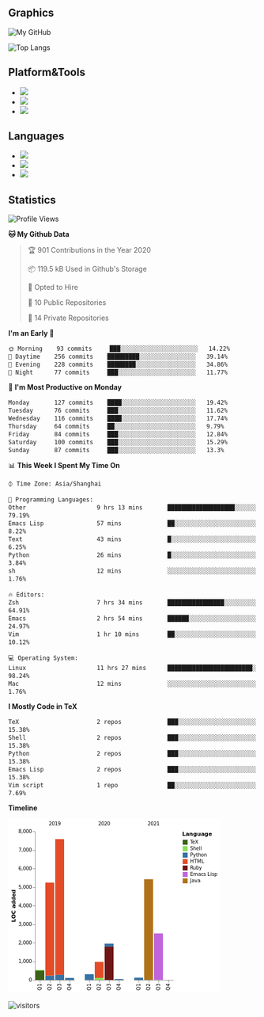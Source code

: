 ## Graphics

![My GitHub](https://github-readme-stats.vercel.app/api?username=SteamedFish&count_private=true&show_icons=true&theme=buefy&include_all_commits=false)

![Top Langs](https://github-readme-stats.vercel.app/api/top-langs/?username=SteamedFish&theme=buefy&hide=ruby&count_private=true&show_icons=true&layout=compact)

## Platform&Tools

* [![](https://img.shields.io/badge/ArchLinux--purple?style=flat-square&logo=ArchLinux)](https://www.archlinux.org/)
* [![](https://img.shields.io/badge/Gentoo-testing-purple?style=flat-square&logo=Gentoo)](https://www.gentoo.org/)
* [![](https://img.shields.io/badge/Doom%20Emacs-28-blue?style=flat-square&logo=Gnu%20emacs&logoColor=white)](https://www.gnu.org/software/emacs/)

## Languages

* [![](https://img.shields.io/badge/-Python-3776AB?style=flat-square&logo=python&logoColor=white)](https://www.python.org/)
* [![](https://img.shields.io/badge/-Bash-00ADD8?style=flat-square&logo=Gnu-bash&logoColor=white)](https://www.gnu.org/software/bash/)
* [![](https://img.shields.io/badge/-Go-00ADD8?style=flat-square&logo=go&logoColor=white)](https://golang.org/)

## Statistics

<!--START_SECTION:waka-->
![Profile Views](http://img.shields.io/badge/Profile%20Views-12-blue)

**🐱 My Github Data** 

> 🏆 901 Contributions in the Year 2020
 > 
> 📦 119.5 kB Used in Github's Storage 
 > 
> 💼 Opted to Hire
 > 
> 📜 10 Public Repositories
 > 
> 🔑 14 Private Repositories 

**I'm an Early 🐤** 

```text
🌞 Morning    93 commits     ███░░░░░░░░░░░░░░░░░░░░░░   14.22% 
🌆 Daytime    256 commits    █████████░░░░░░░░░░░░░░░░   39.14% 
🌃 Evening    228 commits    ████████░░░░░░░░░░░░░░░░░   34.86% 
🌙 Night      77 commits     ███░░░░░░░░░░░░░░░░░░░░░░   11.77%

```
📅 **I'm Most Productive on Monday** 

```text
Monday       127 commits    ████░░░░░░░░░░░░░░░░░░░░░   19.42% 
Tuesday      76 commits     ███░░░░░░░░░░░░░░░░░░░░░░   11.62% 
Wednesday    116 commits    ████░░░░░░░░░░░░░░░░░░░░░   17.74% 
Thursday     64 commits     ██░░░░░░░░░░░░░░░░░░░░░░░   9.79% 
Friday       84 commits     ███░░░░░░░░░░░░░░░░░░░░░░   12.84% 
Saturday     100 commits    ███░░░░░░░░░░░░░░░░░░░░░░   15.29% 
Sunday       87 commits     ███░░░░░░░░░░░░░░░░░░░░░░   13.3%

```


📊 **This Week I Spent My Time On** 

```text
⌚︎ Time Zone: Asia/Shanghai

💬 Programming Languages: 
Other                    9 hrs 13 mins       ███████████████████░░░░░░   79.19% 
Emacs Lisp               57 mins             ██░░░░░░░░░░░░░░░░░░░░░░░   8.22% 
Text                     43 mins             █░░░░░░░░░░░░░░░░░░░░░░░░   6.25% 
Python                   26 mins             █░░░░░░░░░░░░░░░░░░░░░░░░   3.84% 
sh                       12 mins             ░░░░░░░░░░░░░░░░░░░░░░░░░   1.76%

🔥 Editors: 
Zsh                      7 hrs 34 mins       ████████████████░░░░░░░░░   64.91% 
Emacs                    2 hrs 54 mins       ██████░░░░░░░░░░░░░░░░░░░   24.97% 
Vim                      1 hr 10 mins        ██░░░░░░░░░░░░░░░░░░░░░░░   10.12%

💻 Operating System: 
Linux                    11 hrs 27 mins      ████████████████████████░   98.24% 
Mac                      12 mins             ░░░░░░░░░░░░░░░░░░░░░░░░░   1.76%

```

**I Mostly Code in TeX** 

```text
TeX                      2 repos             ███░░░░░░░░░░░░░░░░░░░░░░   15.38% 
Shell                    2 repos             ███░░░░░░░░░░░░░░░░░░░░░░   15.38% 
Python                   2 repos             ███░░░░░░░░░░░░░░░░░░░░░░   15.38% 
Emacs Lisp               2 repos             ███░░░░░░░░░░░░░░░░░░░░░░   15.38% 
Vim script               1 repo              ██░░░░░░░░░░░░░░░░░░░░░░░   7.69%

```


**Timeline**

![Chart not found](https://github.com/SteamedFish/SteamedFish/blob/master/charts/bar_graph.png) 


<!--END_SECTION:waka-->

![visitors](https://visitor-badge.laobi.icu/badge?page_id=SteamedFish.SteamedFish)
